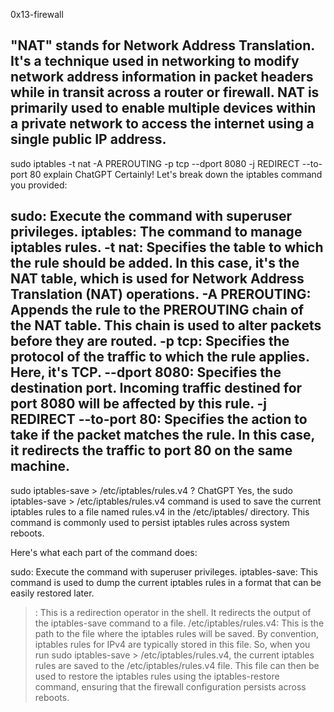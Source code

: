0x13-firewall



"NAT" stands for Network Address Translation. It's a technique used in networking to modify network address information in packet headers while in transit across a router or firewall. NAT is primarily used to enable multiple devices within a private network to access the internet using a single public IP address.
--------------------
sudo iptables -t nat -A PREROUTING -p tcp --dport 8080 -j REDIRECT --to-port 80
explain
ChatGPT
Certainly! Let's break down the iptables command you provided:

sudo: Execute the command with superuser privileges.
iptables: The command to manage iptables rules.
-t nat: Specifies the table to which the rule should be added. In this case, it's the NAT table, which is used for Network Address Translation (NAT) operations.
-A PREROUTING: Appends the rule to the PREROUTING chain of the NAT table. This chain is used to alter packets before they are routed.
-p tcp: Specifies the protocol of the traffic to which the rule applies. Here, it's TCP.
--dport 8080: Specifies the destination port. Incoming traffic destined for port 8080 will be affected by this rule.
-j REDIRECT --to-port 80: Specifies the action to take if the packet matches the rule. In this case, it redirects the traffic to port 80 on the same machine.
-------------------
sudo iptables-save > /etc/iptables/rules.v4 ?
ChatGPT
Yes, the sudo iptables-save > /etc/iptables/rules.v4 command is used to save the current iptables rules to a file named rules.v4 in the /etc/iptables/ directory. This command is commonly used to persist iptables rules across system reboots.

Here's what each part of the command does:

sudo: Execute the command with superuser privileges.
iptables-save: This command is used to dump the current iptables rules in a format that can be easily restored later.
>: This is a redirection operator in the shell. It redirects the output of the iptables-save command to a file.
/etc/iptables/rules.v4: This is the path to the file where the iptables rules will be saved. By convention, iptables rules for IPv4 are typically stored in this file.
So, when you run sudo iptables-save > /etc/iptables/rules.v4, the current iptables rules are saved to the /etc/iptables/rules.v4 file. This file can then be used to restore the iptables rules using the iptables-restore command, ensuring that the firewall configuration persists across reboots.
